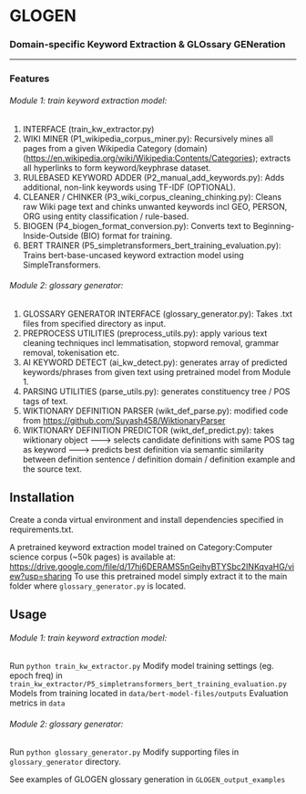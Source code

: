 # GLOGEN
### Domain-specific Keyword Extraction & GLOssary GENeration
---------------------------------------------
### Features
###### Module 1: train keyword extraction model:
1. INTERFACE (train_kw_extractor.py)
2. WIKI MINER (P1_wikipedia_corpus_miner.py): Recursively mines all pages from a given Wikipedia Category (domain) (https://en.wikipedia.org/wiki/Wikipedia:Contents/Categories); extracts all hyperlinks to form keyword/keyphrase dataset.
3. RULEBASED KEYWORD ADDER (P2_manual_add_keywords.py): Adds additional, non-link keywords using TF-IDF (OPTIONAL).
4. CLEANER / CHINKER (P3_wiki_corpus_cleaning_chinking.py): Cleans raw Wiki page text and chinks unwanted keywords incl GEO, PERSON, ORG using entity classification / rule-based.
5. BIOGEN (P4_biogen_format_conversion.py): Converts text to Beginning-Inside-Outside (BIO) format for training.
6. BERT TRAINER (P5_simpletransformers_bert_training_evaluation.py): Trains bert-base-uncased keyword extraction model using SimpleTransformers. 

###### Module 2: glossary generator:
1. GLOSSARY GENERATOR INTERFACE (glossary_generator.py): Takes .txt files from specified directory as input.
2. PREPROCESS UTILITIES (preprocess_utils.py): apply various text cleaning techniques incl lemmatisation, stopword removal, grammar removal, tokenisation etc.
3. AI KEYWORD DETECT (ai_kw_detect.py): generates array of predicted keywords/phrases from given text using pretrained model from Module 1.
4. PARSING UTILITIES (parse_utils.py): generates constituency tree / POS tags of text.
5. WIKTIONARY DEFINITION PARSER (wikt_def_parse.py): modified code from https://github.com/Suyash458/WiktionaryParser
6. WIKTIONARY DEFINITION PREDICTOR (wikt_def_predict.py): takes wiktionary object ---> selects candidate definitions with same POS tag as keyword 
---> predicts best definition via semantic similarity between definition sentence / definition domain / definition example and the source text.


## Installation
Create a conda virtual environment and install dependencies specified in requirements.txt.

A pretrained keyword extraction model trained on Category:Computer science corpus (~50k pages) is available at:
https://drive.google.com/file/d/17hj6DERAMS5nGeihyBTYSbc2INKqvaHG/view?usp=sharing
To use this pretrained model simply extract it to the main folder where `glossary_generator.py` is located.

## Usage
###### Module 1: train keyword extraction model:
Run `python train_kw_extractor.py`
Modify model training settings (eg. epoch freq) in `train_kw_extractor/P5_simpletransformers_bert_training_evaluation.py`
Models from training located in `data/bert-model-files/outputs`
Evaluation metrics in `data`

###### Module 2: glossary generator:
Run `python glossary_generator.py`
Modify supporting files in `glossary_generator` directory.

See examples of GLOGEN glossary generation in `GLOGEN_output_examples`